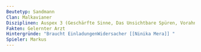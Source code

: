```yaml
---
Beutetyp: Sandmann
Clan: Malkavianer
Disziplinen: Auspex 3 (Geschärfte Sinne, Das Unsichtbare Spüren, Vorahnung)Verdunklung 1 (Totenstille)
Fakten: Gelernter Arzt
Hintergründe: "Braucht EinladungenWidersacher [[Ninika Mera]] "
Spieler: Markus
---
```

